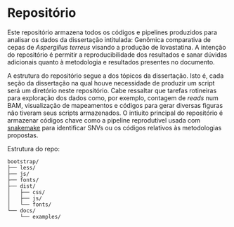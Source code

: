 # Repositório
Este repositório armazena todos os códigos e pipelines produzidos para analisar os dados da dissertação intitulada: Genômica comparativa de cepas de _Aspergillus_ _terreus_ visando a produção de lovastatina. A intenção do repositório é permitir a reproducibilidade dos resultados e sanar dúvidas adicionais quanto à metodologia e resultados presentes no documento.

A estrutura do repositório segue a dos tópicos da dissertação. Isto é, cada seção da dissertação na qual houve necessidade de produzir um script será um diretório neste repositório. Cabe ressaltar que tarefas rotineiras para exploração dos dados como, por exemplo, contagem de _reads_ num BAM, visualização de mapeamentos e códigos para gerar diversas figuras não tiveram seus scripts armazenados. O intiuito principal do repositório é armazenar códigos chave como a pipeline reprodutível usada com  [snakemake](https://bitbucket.org/snakemake/snakemake/wiki/Home) para identificar SNVs ou os códigos relativos às metodologias propostas.

Estrutura do repo:

```
bootstrap/
├── less/
├── js/
├── fonts/
├── dist/
│   ├── css/
│   ├── js/
│   └── fonts/
└── docs/
    └── examples/
```
